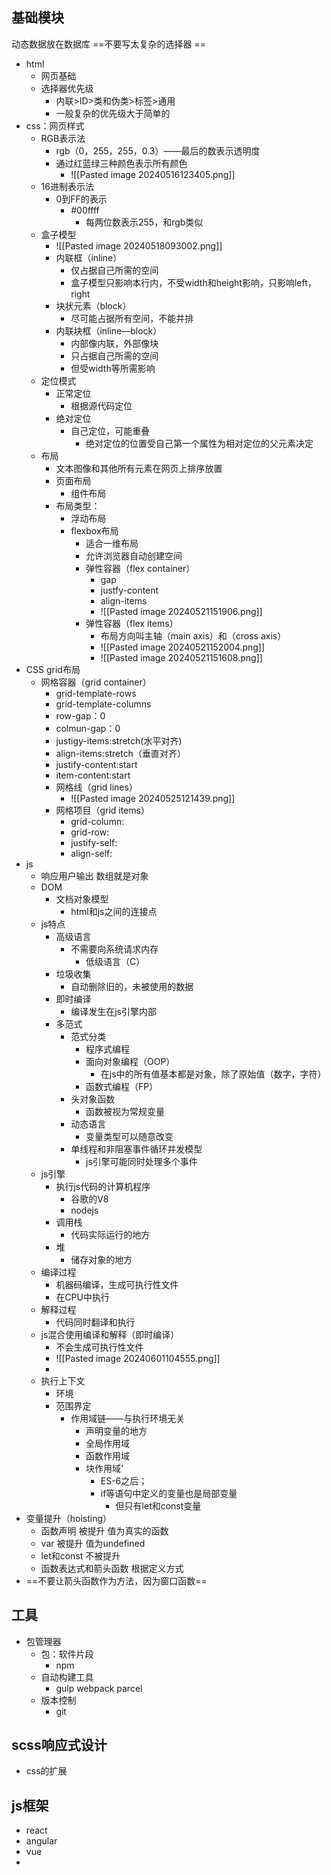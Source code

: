 ## 基础模块
动态数据放在数据库
==不要写太复杂的选择器 ==
- html 
	- 网页基础
	- 选择器优先级
		- 内联>ID>类和伪类>标签>通用
		- 一般复杂的优先级大于简单的
- css：网页样式
	- RGB表示法
		- rgb（0，255，255，0.3）——最后的数表示透明度
		- 通过红蓝绿三种颜色表示所有颜色
			- ![[Pasted image 20240516123405.png]]
	- 16进制表示法
		- 0到FF的表示
			- #00ffff
				- 每两位数表示255，和rgb类似
	- 盒子模型
		-  ![[Pasted image 20240518093002.png]]
		- 内联框（inline）
			- 仅占据自己所需的空间
			- 盒子模型只影响本行内，不受width和height影响，只影响left，right
		- 块状元素（block）
			- 尽可能占据所有空间，不能并排
		- 内联块框（inline—block）
			- 内部像内联，外部像块
			- 只占据自己所需的空间
			- 但受width等所需影响
	- 定位模式
		- 正常定位
			- 根据源代码定位
		- 绝对定位
			- 自己定位，可能重叠
				- 绝对定位的位置受自己第一个属性为相对定位的父元素决定
	- 布局
		- 文本图像和其他所有元素在网页上排序放置
		- 页面布局
			- 组件布局
		- 布局类型：
			- 浮动布局
			- flexbox布局
				- 适合一维布局
				- 允许浏览器自动创建空间
				- 弹性容器（flex container）
					- gap
					- justfy-content
					- align-items
					- ![[Pasted image 20240521151906.png]]
				- 弹性容器（flex items）
					- 布局方向叫主轴（main axis）和（cross axis）
					- ![[Pasted image 20240521152004.png]]
					- ![[Pasted image 20240521151608.png]]
- CSS grid布局
	- 网格容器（grid container）
		- grid-template-rows
		- grid-template-columns
		- row-gap：0
		- colmun-gap：0
		- justigy-items:stretch(水平对齐)
		- align-items:stretch（垂直对齐）
		- justify-content:start
		- item-content:start
		- 网格线（grid lines）
			- ![[Pasted image 20240525121439.png]]
		- 网格项目（grid items）
			- grid-column:
			- grid-row:
			- justify-self:
			- align-self:
- js
	- 响应用户输出
		数组就是对象
	- DOM
		- 文档对象模型
			- html和js之间的连接点
	- js特点
		- 高级语言
			- 不需要向系统请求内存
				- 低级语言（C）
		- 垃圾收集
			- 自动删除旧的，未被使用的数据
		- 即时编译
			- 编译发生在js引擎内部
		- 多范式
			- 范式分类
				- 程序式编程
				- 面向对象编程（OOP）
					- 在js中的所有值基本都是对象，除了原始值（数字，字符）
				- 函数式编程（FP）
			- 头对象函数
				- 函数被视为常规变量
			- 动态语言
				- 变量类型可以随意改变
			- 单线程和非阻塞事件循环并发模型
				- js引擎可能同时处理多个事件
	- js引擎
		- 执行js代码的计算机程序
			- 谷歌的V8
			- nodejs
		- 调用栈
			- 代码实际运行的地方
		- 堆
			- 储存对象的地方
	- 编译过程
		- 机器码编译，生成可执行性文件
		- 在CPU中执行
	- 解释过程
		- 代码同时翻译和执行
	- js混合使用编译和解释（即时编译）
		- 不会生成可执行性文件
		- ![[Pasted image 20240601104555.png]]
		-
	-  执行上下文
		- 环境
		- 范围界定
			- 作用域链——与执行环境无关
				- 声明变量的地方
				- 全局作用域
				- 函数作用域
				- 块作用域‘
					- ES-6之后；
					- if等语句中定义的变量也是局部变量
						- 但只有let和const变量
- 变量提升（hoisting）
	- 函数声明  被提升 值为真实的函数
	- var 被提升 值为undefined
	- let和const 不被提升
	- 函数表达式和箭头函数 根据定义方式
- ==不要让箭头函数作为方法，因为窗口函数==
## 工具
- 包管理器
	- 包：软件片段
		- npm
	- 自动构建工具
		- gulp webpack parcel
	- 版本控制
		- git
## scss响应式设计
- css的扩展
## js框架
- react
- angular
- vue
- 